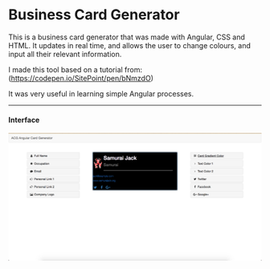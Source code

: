 # Business Card Generator

This is a business card generator that was made with Angular, CSS and HTML. It
updates in real time, and allows the user to change colours, and input all
their relevant information.

I made this tool based on a tutorial from:
(https://codepen.io/SitePoint/pen/bNmzdO)

It was very useful in learning simple Angular processes.
***

#### Interface ####

 ![Alt text](/image.png)
